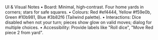 UI & Visual Notes
	•	Board: Minimal, high‑contrast. Four home yards in corners; stars for safe squares.
	•	Colours: Red #ef4444, Yellow #f59e0b, Green #10b981, Blue #3b82f6 (Tailwind palette).
	•	Interactions: Dice disabled when not your turn; pieces show glow on valid moves; dialog for multiple choices.
	•	Accessibility: Provide labels like "Roll dice", "Move Red piece 2 from yard".
